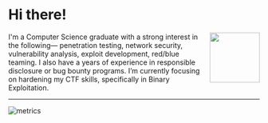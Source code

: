 # Hi there!

<img src="https://i.imgur.com/3BVx67n.gif"  align="right" width="100"/> I'm a Computer Science graduate with a strong interest in the following— penetration testing, network security, vulnerability analysis, exploit development, red/blue teaming. I also have a years of experience in responsible disclosure or bug bounty programs. I’m currently focusing on hardening my CTF skills, specifically in Binary Exploitation.

----
![metrics](https://metrics.lecoq.io/jeroldcamacho?template=classic&config.timezone=Asia%2FSingapore)
